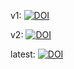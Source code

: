 v1: [![DOI](https://zenodo.org/badge/DOI/10.5281/zenodo.7796380.svg)](https://doi.org/10.5281/zenodo.7796380)

v2: [![DOI](https://zenodo.org/badge/DOI/10.5281/zenodo.7796402.svg)](https://doi.org/10.5281/zenodo.7796402)

latest: [![DOI](https://zenodo.org/badge/DOI/10.5281/zenodo.7796379.svg)](https://doi.org/10.5281/zenodo.7796379)
